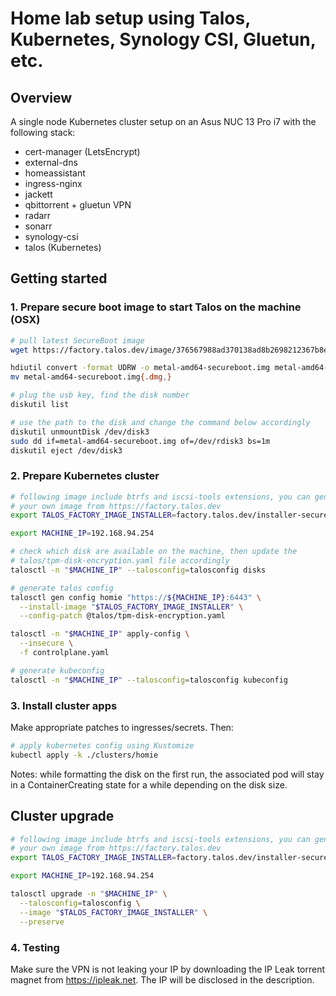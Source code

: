 # Home lab setup using Talos, Kubernetes, Synology CSI, Gluetun, etc.

## Overview

A single node Kubernetes cluster setup on an Asus NUC 13 Pro i7 with the
following stack:

- cert-manager (LetsEncrypt)
- external-dns
- homeassistant
- ingress-nginx
- jackett
- qbittorrent + gluetun VPN
- radarr
- sonarr
- synology-csi
- talos (Kubernetes)

## Getting started

### 1. Prepare secure boot image to start Talos on the machine (OSX)

```bash
# pull latest SecureBoot image
wget https://factory.talos.dev/image/376567988ad370138ad8b2698212367b8edcb69b5fd68c80be1f2ec7d603b4ba/v1.7.0/metal-amd64-secureboot.iso

hdiutil convert -format UDRW -o metal-amd64-secureboot.img metal-amd64-secureboot.iso
mv metal-amd64-secureboot.img{.dmg,}

# plug the usb key, find the disk number
diskutil list

# use the path to the disk and change the command below accordingly
diskutil unmountDisk /dev/disk3
sudo dd if=metal-amd64-secureboot.img of=/dev/rdisk3 bs=1m
diskutil eject /dev/disk3
```

### 2. Prepare Kubernetes cluster

```bash
# following image include btrfs and iscsi-tools extensions, you can generate
# your own image from https://factory.talos.dev
export TALOS_FACTORY_IMAGE_INSTALLER=factory.talos.dev/installer-secureboot/446d7bb4b23caecb9134bcab115e52d55af742da8e04760817f6a31997dc32d9:v1.7.5

export MACHINE_IP=192.168.94.254

# check which disk are available on the machine, then update the
# talos/tpm-disk-encryption.yaml file accordingly
talosctl -n "$MACHINE_IP" --talosconfig=talosconfig disks

# generate talos config
talosctl gen config homie "https://${MACHINE_IP}:6443" \
  --install-image "$TALOS_FACTORY_IMAGE_INSTALLER" \
  --config-patch @talos/tpm-disk-encryption.yaml

talosctl -n "$MACHINE_IP" apply-config \
  --insecure \
  -f controlplane.yaml

# generate kubeconfig
talosctl -n "$MACHINE_IP" --talosconfig=talosconfig kubeconfig
```

### 3. Install cluster apps

Make appropriate patches to ingresses/secrets. Then:

```bash
# apply kubernetes config using Kustomize
kubectl apply -k ./clusters/homie
```

Notes: while formatting the disk on the first run, the associated pod will stay in a
ContainerCreating state for a while depending on the disk size.

## Cluster upgrade

```bash
# following image include btrfs and iscsi-tools extensions, you can generate
# your own image from https://factory.talos.dev
export TALOS_FACTORY_IMAGE_INSTALLER=factory.talos.dev/installer-secureboot/446d7bb4b23caecb9134bcab115e52d55af742da8e04760817f6a31997dc32d9:v1.7.5

export MACHINE_IP=192.168.94.254

talosctl upgrade -n "$MACHINE_IP" \
  --talosconfig=talosconfig \
  --image "$TALOS_FACTORY_IMAGE_INSTALLER" \
  --preserve
```

### 4. Testing

Make sure the VPN is not leaking your IP by downloading the IP Leak torrent
magnet from https://ipleak.net.
The IP will be disclosed in the description.
